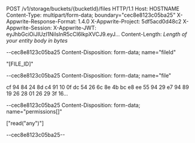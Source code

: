 POST /v1/storage/buckets/{bucketId}/files HTTP/1.1
Host: HOSTNAME
Content-Type: multipart/form-data; boundary="cec8e8123c05ba25"
X-Appwrite-Response-Format: 1.4.0
X-Appwrite-Project: 5df5acd0d48c2
X-Appwrite-Session: 
X-Appwrite-JWT: eyJhbGciOiJIUzI1NiIsInR5cCI6IkpXVCJ9.eyJ...
Content-Length: *Length of your entity body in bytes*

--cec8e8123c05ba25
Content-Disposition: form-data; name="fileId"

"[FILE_ID]"

--cec8e8123c05ba25
Content-Disposition: form-data; name="file"

cf 94 84 24 8d c4 91 10 0f dc 54 26 6c 8e 4b bc 
e8 ee 55 94 29 e7 94 89 19 26 28 01 26 29 3f 16...

--cec8e8123c05ba25
Content-Disposition: form-data; name="permissions[]"

["read(\"any\")"]

--cec8e8123c05ba25--
